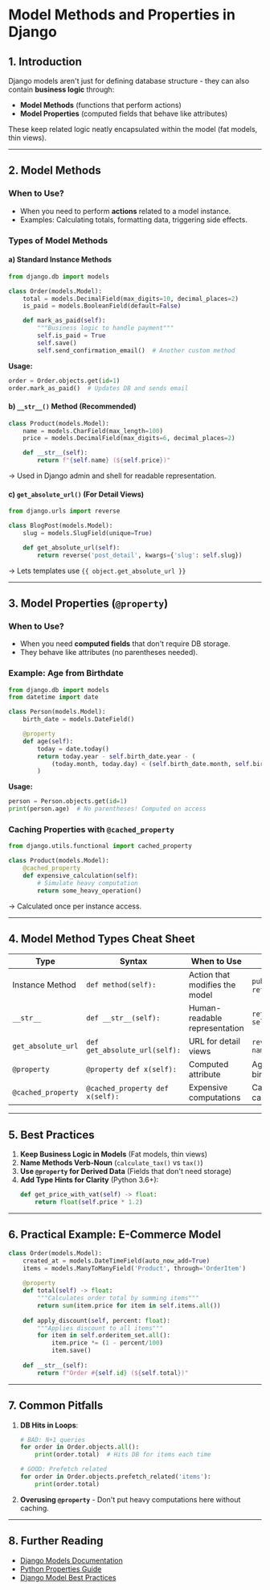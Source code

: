 # **Model Methods and Properties in Django**

## **1. Introduction**
Django models aren't just for defining database structure - they can also contain **business logic** through:
- **Model Methods** (functions that perform actions)
- **Model Properties** (computed fields that behave like attributes)

These keep related logic neatly encapsulated within the model (fat models, thin views).

---

## **2. Model Methods**
### **When to Use?**
- When you need to perform **actions** related to a model instance.
- Examples: Calculating totals, formatting data, triggering side effects.

### **Types of Model Methods**
#### **a) Standard Instance Methods**
```python
from django.db import models

class Order(models.Model):
    total = models.DecimalField(max_digits=10, decimal_places=2)
    is_paid = models.BooleanField(default=False)

    def mark_as_paid(self):
        """Business logic to handle payment"""
        self.is_paid = True
        self.save()
        self.send_confirmation_email()  # Another custom method
```

**Usage:**
```python
order = Order.objects.get(id=1)
order.mark_as_paid()  # Updates DB and sends email
```

#### **b) `__str__()` Method (Recommended)**
```python
class Product(models.Model):
    name = models.CharField(max_length=100)
    price = models.DecimalField(max_digits=6, decimal_places=2)

    def __str__(self):
        return f"{self.name} (${self.price})"
```
→ Used in Django admin and shell for readable representation.

#### **c) `get_absolute_url()` (For Detail Views)**
```python
from django.urls import reverse

class BlogPost(models.Model):
    slug = models.SlugField(unique=True)

    def get_absolute_url(self):
        return reverse('post_detail', kwargs={'slug': self.slug})
```
→ Lets templates use `{{ object.get_absolute_url }}`

---

## **3. Model Properties (`@property`)**
### **When to Use?**
- When you need **computed fields** that don't require DB storage.
- They behave like attributes (no parentheses needed).

### **Example: Age from Birthdate**
```python
from django.db import models
from datetime import date

class Person(models.Model):
    birth_date = models.DateField()

    @property
    def age(self):
        today = date.today()
        return today.year - self.birth_date.year - (
            (today.month, today.day) < (self.birth_date.month, self.birth_date.day)
        )
```

**Usage:**
```python
person = Person.objects.get(id=1)
print(person.age)  # No parentheses! Computed on access
```

### **Caching Properties with `@cached_property`**
```python
from django.utils.functional import cached_property

class Product(models.Model):
    @cached_property
    def expensive_calculation(self):
        # Simulate heavy computation
        return some_heavy_operation()
```
→ Calculated once per instance access.

---

## **4. Model Method Types Cheat Sheet**
| Type                  | Syntax                  | When to Use                     | Example                     |
|-----------------------|------------------------|--------------------------------|----------------------------|
| Instance Method       | `def method(self):`    | Action that modifies the model | `publish()`, `refund()`    |
| `__str__`            | `def __str__(self):`  | Human-readable representation  | `return self.name`         |
| `get_absolute_url`   | `def get_absolute_url(self):` | URL for detail views       | `reverse('view-name')`     |
| `@property`          | `@property def x(self):` | Computed attribute          | Age from birthdate         |
| `@cached_property`   | `@cached_property def x(self):` | Expensive computations | Cached API call result     |

---

## **5. Best Practices**
1. **Keep Business Logic in Models** (Fat models, thin views)
2. **Name Methods Verb-Noun** (`calculate_tax()` vs `tax()`)
3. **Use `@property` for Derived Data** (Fields that don't need storage)
4. **Add Type Hints for Clarity** (Python 3.6+):
   ```python
   def get_price_with_vat(self) -> float:
       return float(self.price * 1.2)
   ```

---

## **6. Practical Example: E-Commerce Model**
```python
class Order(models.Model):
    created_at = models.DateTimeField(auto_now_add=True)
    items = models.ManyToManyField('Product', through='OrderItem')
    
    @property
    def total(self) -> float:
        """Calculates order total by summing items"""
        return sum(item.price for item in self.items.all())
    
    def apply_discount(self, percent: float):
        """Applies discount to all items"""
        for item in self.orderitem_set.all():
            item.price *= (1 - percent/100)
            item.save()
    
    def __str__(self):
        return f"Order #{self.id} (${self.total})"
```

---

## **7. Common Pitfalls**
1. **DB Hits in Loops**:
   ```python
   # BAD: N+1 queries
   for order in Order.objects.all():
       print(order.total)  # Hits DB for items each time
   
   # GOOD: Prefetch related
   for order in Order.objects.prefetch_related('items'):
       print(order.total)
   ```
2. **Overusing `@property`** - Don't put heavy computations here without caching.

---

## **8. Further Reading**
- [Django Models Documentation](https://docs.djangoproject.com/en/stable/topics/db/models/)
- [Python Properties Guide](https://realpython.com/python-property/)
- [Django Model Best Practices](https://steelkiwi.com/blog/best-practices-working-django-models-python/)

